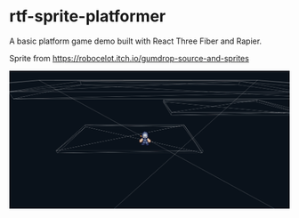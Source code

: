 # rtf-sprite-platformer

A basic platform game demo built with React Three Fiber and Rapier.

Sprite from https://robocelot.itch.io/gumdrop-source-and-sprites

![Screenshot of the demo](image.png)
